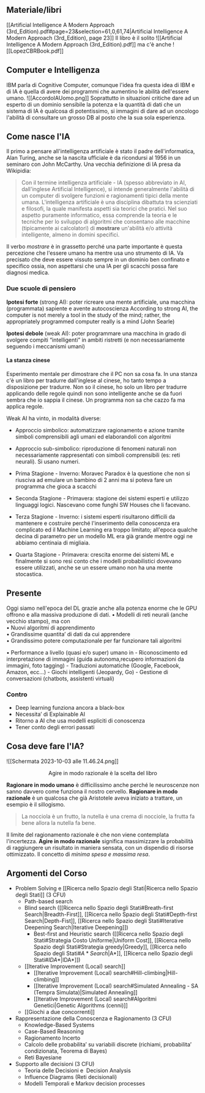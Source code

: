 ## Materiale/libri
[[Artificial Intelligence A Modern Approach (3rd_Edition).pdf#page=23&selection=61,0,61,74|Artificial Intelligence A Modern Approach (3rd_Edition), page 23]]
Il libro è il solito ![[Artificial Intelligence A Modern Approach (3rd_Edition).pdf]]
ma c'è anche ![[LopezCBRBook.pdf]]


## Computer e Intelligenza
IBM parla di Cognitive Computer, comunque l'idea fra questa idea di IBM e di IA è quella di avere dei programmi che aumentino le abilità dell'essere umano. 
![[AccordoIAUomo.png]]
Soprattutto in situazioni critiche dare ad un esperto di un dominio sensibile la potenza e la quantità di dati che un sistema di IA è qualcosa di potentissimo, si immagini di dare ad un oncologo l'abilità di consultare un grosso DB al posto che la sua sola esperienza. 


## Come nasce l'IA
Il primo a pensare all'intelligenza artificiale è stato il padre dell'informatica, Alan Turing, anche se la nascita ufficiale è da ricondursi al 1956 in un seminaro con John McCarthy. Una vecchia definizione di IA presa da Wikipidia:

> Con il termine intelligenza artificiale - IA (spesso abbreviato in AI, dall'inglese Artificial Intelligence), si intende generalmente l'abilità di un computer di svolgere funzioni e ragionamenti tipici della mente umana. L'intelligenza artificiale è una disciplina dibattuta tra scienziati e filosofi, la quale manifesta aspetti sia teorici che pratici. Nel suo aspetto puramente informatico, essa comprende la teoria e le tecniche per lo sviluppo di algoritmi che consentano alle macchine (tipicamente ai calcolatori) di **mostrare** un'abilità e/o attività intelligente, almeno in domini specifici.

Il verbo *mostrare* è in grassetto perché una parte importante è questa percezione che l'essere umano ha mentre usa uno strumento di IA. Va precisato che deve essere vissuto sempre in un dominio ben confinato e specifico ossia, non aspettarsi che una IA per gli scacchi possa fare diagnosi medica.
### Due scuole di pensiero
**Ipotesi forte** (strong AI): poter ricreare una mente artificiale, una macchina (programmata) sapiente e avente autocoscienza
According to strong AI, the computer is not merely a tool in the study of the mind; rather, the appropriately programmed computer really is a mind (John Searle)

**Ipotesi debole** (weak AI): poter programmare una macchina in grado di svolgere compiti “intelligenti” in ambiti ristretti (e non necessariamente seguendo i meccanismi umani)

#### La stanza cinese
Esperimento mentale per dimostrare che il PC non sa cosa fa. In una stanza c'è un libro per tradurre dall'inglese al cinese, ho tanto tempo a disposizione per tradurre. Non so il cinese, ho solo un libro per tradurre applicando delle regole quindi non sono intelligente anche se da fuori sembra che io sappia il cinese. Un programma non sa che cazzo fa ma applica regole. 

Weak AI ha vinto, in modalità diverse:
- Approccio simbolico: automatizzare ragionamento e azione tramite simboli comprensibili agli umani ed elaborandoli con algoritmi
    
- Approccio sub-simbolico: riproduzione di fenomeni naturali non necessariamente rappresentati con simboli comprensibili (es: reti neurali). Si usano numeri.



- Prima Stagione - Inverno: Moravec Paradox è la questione che non si riusciva ad emulare un bambino di 2 anni ma si poteva fare un programma che gioca a scacchi
- Seconda Stagione - Primavera: stagione dei sistemi esperti e utilizzo linguaggi logici. Nascevano come funghi SW Houses che li facevano. 
- Terza Stagione - Inverno: i sistemi esperti risultarono difficili da mantenere e costruire perché l'inserimento della conoscenza era complicato ed il Machine Learning era troppo limitato; all'epoca qualche decina di parametro per un modello ML era già grande mentre oggi ne abbiamo centinaia di migliaia.
- Quarta Stagione - Primavera: crescita enorme dei sistemi ML e finalmente si sono resi conto che i modelli probabilistici dovevano essere utilizzati, anche se un essere umano non ha una mente stocastica. 

## Presente
Oggi siamo nell'epoca del DL grazie anche alla potenza enorme che le GPU offrono e alla massiva produzione di dati. 
• Modelli di reti neurali (anche vecchio stampo), ma con  
	• Nuovi algoritmi di apprendimento  
	• Grandissime quantita’ di dati da cui apprendere  
	• Grandissimo potere computazionale per far funzionare tali algoritmi

• Performance a livello (quasi e/o super) umano in
	- Riconoscimento ed interpretazione di immagini (guida autonoma,recupero informazioni da immagini, foto tagging)
	- Traduzioni automatiche (Google, Facebook, Amazon, ecc...)
	- Giochi intelligenti (Jeopardy, Go)
	- Gestione di conversazioni (chatbots, assistenti virtuali)

### Contro
- Deep learning funziona ancora a black-box  
- Necessita’ di Explainable AI  
- Ritorno a AI che usa modelli espliciti di conoscenza
- Tener conto degli errori passati

## Cosa deve fare l'IA?
![[Schermata 2023-10-03 alle 11.46.24.png]]
<center>Agire in modo razionale è la scelta del libro</center>

**Ragionare in modo umano** è difficilissimo anche perché le neuroscenze non sanno davvero come funziona il nostro cervello. 
**Ragionare in modo razionale** è un qualcosa che già Aristotele aveva iniziato a trattare, un esempio è il sillogismo. 

> La nocciola è un frutto, la nutella è una crema di nocciole, la frutta fa bene allora la nutella fa bene.

Il limite del ragionamento razionale è che non viene contemplata l'incertezza.
**Agire in modo razionale** significa massimizzare la probabilità di raggiungere un risultato in maniera sensata, con un dispendio di risorse ottimizzato. Il concetto di *minima spesa e massima resa*. 

## Argomenti del Corso
- Problem Solving e [[Ricerca nello Spazio degli Stati|Ricerca nello Spazio degli Stati]] (3 CFU)
	- Path-based search
	- Blind search ([[Ricerca nello Spazio degli Stati#Breath-first Search|Breadth-First]], [[Ricerca nello Spazio degli Stati#Depth-first Search|Depth-Fist]], [[Ricerca nello Spazio degli Stati#Iterative Deepening Search|Iterative Deepening]])
		- Best-first and Heuristic search ([[Ricerca nello Spazio degli Stati#Strategia Costo Uniforme|Uniform Cost]], [[Ricerca nello Spazio degli Stati#Strategia greedy|Greedy]], [[Ricerca nello Spazio degli Stati#$A {*} Search$|A*]], [[Ricerca nello Spazio degli Stati#$IDA {*}$|IDA*]])
	- [[Iterative Improvement (Local) search]]
		- [[Iterative Improvement (Local) search#Hill-climbing|Hill-climbing]]
		- [[Iterative Improvement (Local) search#Simulated Annealing - SA (Tempra Simulata)|Simulated Annealing]]
		- [[Iterative Improvement (Local) search#Algoritmi Genetici|Genetic Algorithms (cenni)]]
	- [[Giochi a due concorrenti]]
- Rappresentazione della Conoscenza e Ragionamento (3 CFU)
	- Knowledge-Based Systems
	- Case-Based Reasoning
	- Ragionamento Incerto
	- Calcolo delle probabilita’ su variabili discrete (richiami, probabilita’ condizionata, Teorema di Bayes)
	- Reti Bayesiane
- Supporto alle decisioni (3 CFU)
	- Teoria delle Decisioni e  Decision Analysis
	- Influence Diagrams (Reti decisionali)
	- Modelli Temporali e Markov decision processes
